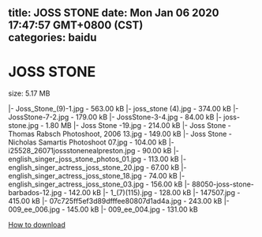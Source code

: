 
title: JOSS STONE
date: Mon Jan 06 2020 17:47:57 GMT+0800 (CST)    
categories: baidu
---

# JOSS STONE
size: 5.17 MB
 
 
|- Joss_Stone_(9)-1.jpg - 563.00 kB
|- joss_stone (4).jpg - 374.00 kB
|- JossStone-7-2.jpg - 179.00 kB
|- JossStone-3-4.jpg - 84.00 kB
|- joss-stone.jpg - 1.80 MB
|- Joss Stone -19.jpg - 214.00 kB
|- Joss Stone - Thomas Rabsch Photoshoot, 2006 13.jpg - 149.00 kB
|- Joss Stone - Nicholas Samartis Photoshoot 07.jpg - 104.00 kB
|- i25528_26071jossstonenealpreston.jpg - 90.00 kB
|- english_singer_joss_stone_photos_01.jpg - 113.00 kB
|- english_singer_actress_joss_stone_20.jpg - 67.00 kB
|- english_singer_actress_joss_stone_18.jpg - 74.00 kB
|- english_singer_actress_joss_stone_03.jpg - 156.00 kB
|- 88050-joss-stone-barbados-12.jpg - 142.00 kB
|- 1_(7)(115).jpg - 128.00 kB
|- 147507.jpg - 415.00 kB
|- 07c725ff5ef3d89dfffee80807d1ad4a.jpg - 243.00 kB
|- 009_ee_006.jpg - 145.00 kB
|- 009_ee_004.jpg - 131.00 kB

[How to download](https://bpcam.bemobtrk.com/go/2ceec3aa-1ca2-46d6-b9ff-aaa5c184517c?jno=2777)